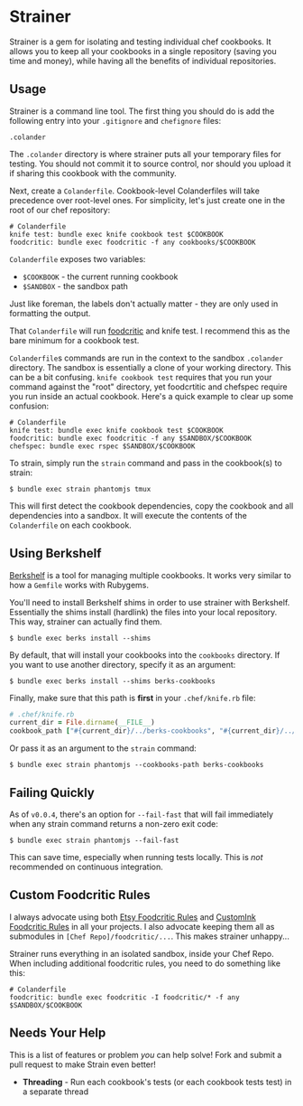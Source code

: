 # Strainer

Strainer is a gem for isolating and testing individual chef cookbooks. It allows you to keep all your cookbooks in a single repository (saving you time and money), while having all the benefits of individual repositories.

Usage
-----
Strainer is a command line tool. The first thing you should do is add the following entry into your `.gitignore` and `chefignore` files:

    .colander

The `.colander` directory is where strainer puts all your temporary files for testing. You should not commit it to source control, nor should you upload it if sharing this cookbook with the community.

Next, create a `Colanderfile`. Cookbook-level Colanderfiles will take precedence over root-level ones. For simplicity, let's just create one in the root of our chef repository:

    # Colanderfile
    knife test: bundle exec knife cookbook test $COOKBOOK
    foodcritic: bundle exec foodcritic -f any cookbooks/$COOKBOOK

`Colanderfile` exposes two variables:

- `$COOKBOOK` - the current running cookbook
- `$SANDBOX` - the sandbox path

Just like foreman, the labels don't actually matter - they are only used in formatting the output.

That `Colanderfile` will run [foodcritic](https://github.com/acrmp/foodcritic) and knife test. I recommend this as the bare minimum for a cookbook test.

`Colanderfile`s commands are run in the context to the sandbox `.colander` directory. The sandbox is essentially a clone of your working directory. This can be a bit confusing. `knife cookbook test` requires that you run your command against the "root" directory, yet foodcrtitic and chefspec require you run inside an actual cookbook. Here's a quick example to clear up some confusion:

    # Colanderfile
    knife test: bundle exec knife cookbook test $COOKBOOK
    foodcritic: bundle exec foodcritic -f any $SANDBOX/$COOKBOOK
    chefspec: bundle exec rspec $SANDBOX/$COOKBOOK

To strain, simply run the `strain` command and pass in the cookbook(s) to strain:

    $ bundle exec strain phantomjs tmux

This will first detect the cookbook dependencies, copy the cookbook and all dependencies into a sandbox. It will execute the contents of the `Colanderfile` on each cookbook.

Using Berkshelf
---------------
[Berkshelf](http://berkshelf.com/) is a tool for managing multiple cookbooks. It works very similar to how a `Gemfile` works with Rubygems.

You'll need to install Berkshelf shims in order to use strainer with Berkshelf. Essentially the shims install (hardlink) the files into your local repository. This way, strainer can actually find them.

    $ bundle exec berks install --shims

By default, that will install your cookbooks into the `cookbooks` directory. If you want to use another directory, specify it as an argument:

    $ bundle exec berks install --shims berks-cookbooks

Finally, make sure that this path is **first** in your `.chef/knife.rb` file:

```ruby
# .chef/knife.rb
current_dir = File.dirname(__FILE__)
cookbook_path ["#{current_dir}/../berks-cookbooks", "#{current_dir}/../cookbooks"]
```

Or pass it as an argument to the `strain` command:

    $ bundle exec strain phantomjs --cookbooks-path berks-cookbooks

Failing Quickly
---------------
As of `v0.0.4`, there's an option for `--fail-fast` that will fail immediately when any strain command returns a non-zero exit code:

    $ bundle exec strain phantomjs --fail-fast

This can save time, especially when running tests locally. This is *not* recommended on continuous integration.

Custom Foodcritic Rules
-----------------------
I always advocate using both [Etsy Foodcritic Rules](https://github.com/etsy/foodcritic-rules) and [CustomInk Foodcritic Rules](https://github.com/customink/foodcritic-rules) in all your projects. I also advocate keeping them all as submodules in `[Chef Repo]/foodcritic/...`. This makes strainer unhappy...

Strainer runs everything in an isolated sandbox, inside your Chef Repo. When including additional foodcritic rules, you need to do something like this:

    # Colanderfile
    foodcritic: bundle exec foodcritic -I foodcritic/* -f any $SANDBOX/$COOKBOOK

Needs Your Help
---------------
This is a list of features or problem *you* can help solve! Fork and submit a pull request to make Strain even better!

- **Threading** - Run each cookbook's tests (or each cookbook tests test) in a separate thread
